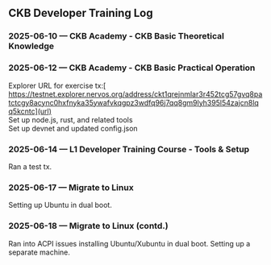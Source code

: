 ## CKB Developer Training Log

### 2025-06-10 — CKB Academy - CKB Basic Theoretical Knowledge

### 2025-06-12 — CKB Academy - CKB Basic Practical Operation
Explorer URL for exercise tx:[
https://testnet.explorer.nervos.org/address/ckt1qrejnmlar3r452tcg57gvq8patctcgy8acync0hxfnyka35ywafvkqgpz3wdfq96j7qq8gm9lyh395l54zajcn8lqq5kcntc](url)  
Set up node.js, rust, and related tools<br>
Set up devnet and updated config.json

### 2025-06-14 — L1 Developer Training Course - Tools & Setup
Ran a test tx.

### 2025-06-17 — Migrate to Linux
Setting up Ubuntu in dual boot.

### 2025-06-18 — Migrate to Linux (contd.)
Ran into ACPI issues installing Ubuntu/Xubuntu in dual boot. Setting up a separate machine.

